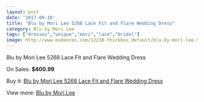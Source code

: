 ```yaml
---
layout: post
date: '2017-09-10'
title: "Blu by Mori Lee 5268 Lace Fit and Flare Wedding Dress"
category: Blu by Mori Lee
tags: ["dresses","unique","mori","lace","bridal"]
image: http://www.eudances.com/12238-thickbox_default/blu-by-mori-lee-5268-lace-fit-and-flare-wedding-dress.jpg
---
```

Blu by Mori Lee 5268 Lace Fit and Flare Wedding Dress

On Sales: **$400.99**
<a href="https://www.eudances.com/en/blu-by-mori-lee/3811-blu-by-mori-lee-5268-lace-fit-and-flare-wedding-dress.html"><amp-img layout="responsive" width="600" height="600" src="//www.eudances.com/12238-thickbox_default/blu-by-mori-lee-5268-lace-fit-and-flare-wedding-dress.jpg" alt="Blu by Mori Lee 5268 Lace Fit and Flare Wedding Dress 0" /></a>
<a href="https://www.eudances.com/en/blu-by-mori-lee/3811-blu-by-mori-lee-5268-lace-fit-and-flare-wedding-dress.html"><amp-img layout="responsive" width="600" height="600" src="//www.eudances.com/12243-thickbox_default/blu-by-mori-lee-5268-lace-fit-and-flare-wedding-dress.jpg" alt="Blu by Mori Lee 5268 Lace Fit and Flare Wedding Dress 1" /></a>
<a href="https://www.eudances.com/en/blu-by-mori-lee/3811-blu-by-mori-lee-5268-lace-fit-and-flare-wedding-dress.html"><amp-img layout="responsive" width="600" height="600" src="//www.eudances.com/12242-thickbox_default/blu-by-mori-lee-5268-lace-fit-and-flare-wedding-dress.jpg" alt="Blu by Mori Lee 5268 Lace Fit and Flare Wedding Dress 2" /></a>
<a href="https://www.eudances.com/en/blu-by-mori-lee/3811-blu-by-mori-lee-5268-lace-fit-and-flare-wedding-dress.html"><amp-img layout="responsive" width="600" height="600" src="//www.eudances.com/12241-thickbox_default/blu-by-mori-lee-5268-lace-fit-and-flare-wedding-dress.jpg" alt="Blu by Mori Lee 5268 Lace Fit and Flare Wedding Dress 3" /></a>
<a href="https://www.eudances.com/en/blu-by-mori-lee/3811-blu-by-mori-lee-5268-lace-fit-and-flare-wedding-dress.html"><amp-img layout="responsive" width="600" height="600" src="//www.eudances.com/12240-thickbox_default/blu-by-mori-lee-5268-lace-fit-and-flare-wedding-dress.jpg" alt="Blu by Mori Lee 5268 Lace Fit and Flare Wedding Dress 4" /></a>
<a href="https://www.eudances.com/en/blu-by-mori-lee/3811-blu-by-mori-lee-5268-lace-fit-and-flare-wedding-dress.html"><amp-img layout="responsive" width="600" height="600" src="//www.eudances.com/12239-thickbox_default/blu-by-mori-lee-5268-lace-fit-and-flare-wedding-dress.jpg" alt="Blu by Mori Lee 5268 Lace Fit and Flare Wedding Dress 5" /></a>

Buy it: [Blu by Mori Lee 5268 Lace Fit and Flare Wedding Dress](https://www.eudances.com/en/blu-by-mori-lee/3811-blu-by-mori-lee-5268-lace-fit-and-flare-wedding-dress.html "Blu by Mori Lee 5268 Lace Fit and Flare Wedding Dress")

View more: [Blu by Mori Lee](https://www.eudances.com/en/39-blu-by-mori-lee "Blu by Mori Lee")